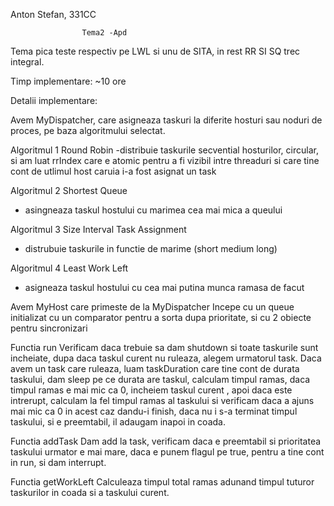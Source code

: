 Anton Stefan, 331CC 

                    Tema2 -Apd

Tema pica teste respectiv pe LWL si unu de SITA, in rest
RR SI SQ trec integral.

Timp implementare: 
~10 ore

Detalii implementare:

Avem MyDispatcher, care asigneaza taskuri la diferite hosturi
sau noduri de proces, pe baza algoritmului selectat.

Algoritmul 1 Round Robin
-distribuie taskurile secvential hosturilor, circular, si am 
luat rrIndex care e atomic pentru a fi vizibil intre threaduri
si care tine cont de utlimul host caruia i-a fost asignat un task

Algoritmul 2 Shortest Queue
- asingneaza taskul hostului cu marimea cea mai mica a queului

Algoritmul 3 Size Interval Task Assignment
- distrubuie taskurile in functie de marime (short medium long)

Algoritmul 4 Least Work Left
- asigneaza taskul hostului cu cea mai putina munca ramasa de facut

Avem MyHost care primeste de la MyDispatcher
Incepe cu un queue initializat cu un comparator pentru a sorta dupa
prioritate, si cu 2 obiecte pentru sincronizari

Functia run
Verificam daca trebuie sa dam shutdown si toate taskurile
sunt incheiate, dupa daca taskul curent nu ruleaza, alegem
urmatorul task. Daca avem un task care ruleaza, luam taskDuration
care tine cont de durata taskului,  dam sleep pe ce durata are taskul,
calculam timpul ramas, daca timpul ramas e mai mic ca 0, incheiem
taskul curent , apoi daca este intrerupt, calculam la fel 
timpul ramas al taskului si verificam daca a ajuns mai mic ca 0 in acest caz
dandu-i finish, daca nu i s-a terminat timpul taskului, si e preemtabil, il adaugam 
inapoi in coada.

Functia addTask
Dam add la task, verificam daca e preemtabil si prioritatea
taskului urmator e mai mare, daca e punem flagul pe true, pentru a tine cont
in run, si dam interrupt.

Functia getWorkLeft
Calculeaza timpul total ramas adunand timpul tuturor taskurilor in coada si a
taskului curent.
